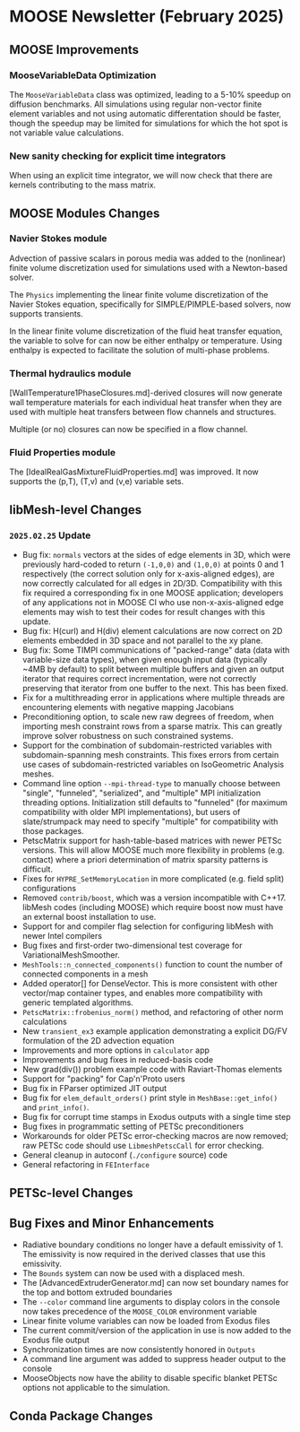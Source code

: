 # MOOSE Newsletter (February 2025)

## MOOSE Improvements

### MooseVariableData Optimization

The `MooseVariableData` class was optimized, leading to a 5-10% speedup on diffusion benchmarks. All simulations using regular non-vector finite element variables
and not using automatic differentation should be faster, though the speedup may be limited for simulations for which the hot spot is not variable value calculations.

### New sanity checking for explicit time integrators

When using an explicit time integrator, we will now check that there are kernels contributing to the mass matrix.

## MOOSE Modules Changes

### Navier Stokes module

Advection of passive scalars in porous media was added to the (nonlinear) finite volume discretization used for simulations used with a Newton-based solver.

The `Physics` implementing the linear finite volume discretization of the Navier Stokes equation, specifically for SIMPLE/PIMPLE-based solvers, now supports transients.

In the linear finite volume discretization of the fluid heat transfer equation, the variable to solve for can now be either enthalpy or temperature.
Using enthalpy is expected to facilitate the solution of multi-phase problems.

### Thermal hydraulics module

[WallTemperature1PhaseClosures.md]-derived closures will now generate wall temperature materials for each individual heat transfer when they are used with multiple heat transfers between flow channels and structures.

Multiple (or no) closures can now be specified in a flow channel.

### Fluid Properties module

The [IdealRealGasMixtureFluidProperties.md] was improved. It now supports the (p,T), (T,v) and (v,e) variable sets.

## libMesh-level Changes

### `2025.02.25` Update

- Bug fix: `normals` vectors at the sides of edge elements in 3D,
  which were previously hard-coded to return `(-1,0,0)` and `(1,0,0)`
  at points 0 and 1 respectively (the correct solution only for
  x-axis-aligned edges), are now correctly calculated for all edges in
  2D/3D.  Compatibility with this fix required a corresponding fix in
  one MOOSE application; developers of any applications not in MOOSE
  CI who use non-x-axis-aligned edge elements may wish to test their
  codes for result changes with this update.
- Bug fix: H(curl) and H(div) element calculations are now correct on
  2D elements embedded in 3D space and not parallel to the xy plane.
- Bug fix: Some TIMPI communications of "packed-range" data (data with
  variable-size data types), when given enough input data (typically
  ~4MB by default) to split between multiple buffers and given an
  output iterator that requires correct incrementation, were not
  correctly preserving that iterator from one buffer to the next.
  This has been fixed.
- Fix for a multithreading error in applications where multiple
  threads are encountering elements with negative mapping Jacobians
- Preconditioning option, to scale new raw degrees of freedom, when
  importing mesh constraint rows from a sparse matrix.  This can
  greatly improve solver robustness on such constrained systems.
- Support for the combination of subdomain-restricted variables with
  subdomain-spanning mesh constraints.  This fixes errors from certain
  use cases of subdomain-restricted variables on IsoGeometric
  Analysis meshes.
- Command line option `--mpi-thread-type` to manually choose between
  "single", "funneled", "serialized", and "multiple" MPI
  initialization threading options.  Initialization still defaults to
  "funneled" (for maximum compatibility with older MPI
  implementations), but users of slate/strumpack may need to specify
  "multiple" for compatibility with those packages.
- PetscMatrix support for hash-table-based matrices with newer PETSc
  versions.  This will allow MOOSE much more flexibility in problems
  (e.g. contact) where a priori determination of matrix sparsity
  patterns is difficult.
- Fixes for `HYPRE_SetMemoryLocation` in more complicated (e.g. field
  split) configurations
- Removed `contrib/boost`, which was a version incompatible with
  C++17.  libMesh codes (including MOOSE) which require boost now must
  have an external boost installation to use.
- Support for and compiler flag selection for configuring libMesh with
  newer Intel compilers
- Bug fixes and first-order two-dimensional test coverage for
  VariationalMeshSmoother.
- `MeshTools::n_connected_components()` function to count the number
  of connected components in a mesh
- Added operator[] for DenseVector.  This is more consistent with
  other vector/map container types, and enables more compatibility
  with generic templated algorithms.
- `PetscMatrix::frobenius_norm()` method, and refactoring of other
  norm calculations
- New `transient_ex3` example application demonstrating a explicit
  DG/FV formulation of the 2D advection equation
- Improvements and more options in `calculator` app
- Improvements and bug fixes in reduced-basis code
- New grad(div()) problem example code with Raviart-Thomas elements
- Support for "packing" for Cap'n'Proto users
- Bug fix in FParser optimized JIT output
- Bug fix for `elem_default_orders()` print style in
  `MeshBase::get_info()` and `print_info()`.
- Bug fix for corrupt time stamps in Exodus outputs with a single time
  step
- Bug fixes in programmatic setting of PETSc preconditioners
- Workarounds for older PETSc error-checking macros are now removed;
  raw PETSc code should use `LibmeshPetscCall` for error checking.
- General cleanup in autoconf (`./configure` source) code
- General refactoring in `FEInterface`

## PETSc-level Changes

## Bug Fixes and Minor Enhancements

- Radiative boundary conditions no longer have a default emissivity of 1. The emissivity is now required in the derived classes
  that use this emissivity.
- The `Bounds` system can now be used with a displaced mesh.
- The [AdvancedExtruderGenerator.md] can now set boundary names for the top and bottom extruded boundaries
- The `--color` command line arguments to display colors in the console now takes precedence of the `MOOSE_COLOR` environment variable
- Linear finite volume variables can now be loaded from Exodus files
- The current commit/version of the application in use is now added to the Exodus file output
- Synchronization times are now consistently honored in `Outputs`
- A command line argument was added to suppress header output to the console
- MooseObjects now have the ability to disable specific blanket PETSc options not applicable to the simulation.

## Conda Package Changes
